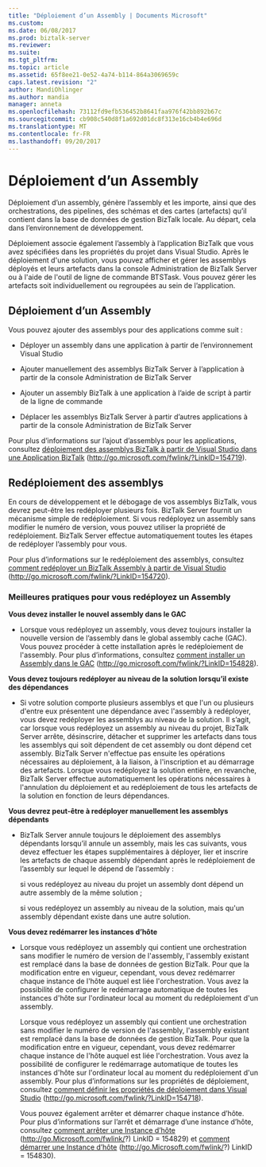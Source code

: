 ```yaml
---
title: "Déploiement d’un Assembly | Documents Microsoft"
ms.custom: 
ms.date: 06/08/2017
ms.prod: biztalk-server
ms.reviewer: 
ms.suite: 
ms.tgt_pltfrm: 
ms.topic: article
ms.assetid: 65f8ee21-0e52-4a74-b114-864a3069659c
caps.latest.revision: "2"
author: MandiOhlinger
ms.author: mandia
manager: anneta
ms.openlocfilehash: 73112fd9efb536452b8641faa976f42bb892b67c
ms.sourcegitcommit: cb908c540d8f1a692d01dc8f313e16cb4b4e696d
ms.translationtype: MT
ms.contentlocale: fr-FR
ms.lasthandoff: 09/20/2017
---
```

# <a name="deploying-an-assembly"></a>Déploiement d’un Assembly
Déploiement d’un assembly, génère l’assembly et les importe, ainsi que des orchestrations, des pipelines, des schémas et des cartes (artefacts) qu’il contient dans la base de données de gestion BizTalk locale. Au départ, cela dans l’environnement de développement.  
  
 Déploiement associe également l’assembly à l’application BizTalk que vous avez spécifiées dans les propriétés du projet dans Visual Studio. Après le déploiement d'une solution, vous pouvez afficher et gérer les assemblys déployés et leurs artefacts dans la console Administration de BizTalk Server ou à l'aide de l'outil de ligne de commande BTSTask. Vous pouvez gérer les artefacts soit individuellement ou regroupées au sein de l’application.  
  
## <a name="deploying-an-assembly"></a>Déploiement d’un Assembly  
 Vous pouvez ajouter des assemblys pour des applications comme suit :  
  
-   Déployer un assembly dans une application à partir de l’environnement Visual Studio  
  
-   Ajouter manuellement des assemblys BizTalk Server à l’application à partir de la console Administration de BizTalk Server  
  
-   Ajouter un assembly BizTalk à une application à l’aide de script à partir de la ligne de commande  
  
-   Déplacer les assemblys BizTalk Server à partir d’autres applications à partir de la console Administration de BizTalk Server  
  
 Pour plus d’informations sur l’ajout d’assemblys pour les applications, consultez [déploiement des assemblys BizTalk à partir de Visual Studio dans une Application BizTalk](http://go.microsoft.com/fwlink/?LinkID=154719) (http://go.microsoft.com/fwlink/?LinkID=154719).  
  
## <a name="redeploying-assemblies"></a>Redéploiement des assemblys  
 En cours de développement et le débogage de vos assemblys BizTalk, vous devrez peut-être les redéployer plusieurs fois. BizTalk Server fournit un mécanisme simple de redéploiement. Si vous redéployez un assembly sans modifier le numéro de version, vous pouvez utiliser la propriété de redéploiement. BizTalk Server effectue automatiquement toutes les étapes de redéployer l’assembly pour vous.  
  
 Pour plus d’informations sur le redéploiement des assemblys, consultez [comment redéployer un BizTalk Assembly à partir de Visual Studio](http://go.microsoft.com/fwlink/?LinkID=154720) (http://go.microsoft.com/fwlink/?LinkID=154720).  
  
### <a name="best-practices-for-redeploying-an-assembly"></a>Meilleures pratiques pour vous redéployez un Assembly  
 **Vous devez installer le nouvel assembly dans le GAC**  
  
-   Lorsque vous redéployez un assembly, vous devez toujours installer la nouvelle version de l’assembly dans le global assembly cache (GAC). Vous pouvez procéder à cette installation après le redéploiement de l'assembly. Pour plus d’informations, consultez [comment installer un Assembly dans le GAC](http://go.microsoft.com/fwlink/?LinkID=154828) (http://go.microsoft.com/fwlink/?LinkID=154828).  
  
 **Vous devez toujours redéployer au niveau de la solution lorsqu’il existe des dépendances**  
  
-   Si votre solution comporte plusieurs assemblys et que l'un ou plusieurs d'entre eux présentent une dépendance avec l'assembly à redéployer, vous devez redéployer les assemblys au niveau de la solution. Il s’agit, car lorsque vous redéployez un assembly au niveau du projet, BizTalk Server arrête, désinscrire, détacher et supprimer les artefacts dans tous les assemblys qui soit dépendent de cet assembly ou dont dépend cet assembly. BizTalk Server n'effectue pas ensuite les opérations nécessaires au déploiement, à la liaison, à l'inscription et au démarrage des artefacts. Lorsque vous redéployez la solution entière, en revanche, BizTalk Server effectue automatiquement les opérations nécessaires à l'annulation du déploiement et au redéploiement de tous les artefacts de la solution en fonction de leurs dépendances.  
  
 **Vous devrez peut-être à redéployer manuellement les assemblys dépendants**  
  
-   BizTalk Server annule toujours le déploiement des assemblys dépendants lorsqu’il annule un assembly, mais les cas suivants, vous devez effectuer les étapes supplémentaires à déployer, lier et inscrire les artefacts de chaque assembly dépendant après le redéploiement de l’assembly sur lequel le dépend de l’assembly :  
  
     si vous redéployez au niveau du projet un assembly dont dépend un autre assembly de la même solution ;  
  
     si vous redéployez un assembly au niveau de la solution, mais qu'un assembly dépendant existe dans une autre solution.  
  
 **Vous devez redémarrer les instances d’hôte**  
  
-   Lorsque vous redéployez un assembly qui contient une orchestration sans modifier le numéro de version de l'assembly, l'assembly existant est remplacé dans la base de données de gestion BizTalk. Pour que la modification entre en vigueur, cependant, vous devez redémarrer chaque instance de l'hôte auquel est liée l'orchestration. Vous avez la possibilité de configurer le redémarrage automatique de toutes les instances d'hôte sur l'ordinateur local au moment du redéploiement d'un assembly.  
  
     Lorsque vous redéployez un assembly qui contient une orchestration sans modifier le numéro de version de l'assembly, l'assembly existant est remplacé dans la base de données de gestion BizTalk. Pour que la modification entre en vigueur, cependant, vous devez redémarrer chaque instance de l'hôte auquel est liée l'orchestration. Vous avez la possibilité de configurer le redémarrage automatique de toutes les instances d'hôte sur l'ordinateur local au moment du redéploiement d'un assembly. Pour plus d’informations sur les propriétés de déploiement, consultez [comment définir les propriétés de déploiement dans Visual Studio](http://go.microsoft.com/fwlink/?LinkID=154718) (http://go.microsoft.com/fwlink/?LinkID=154718).  
  
     Vous pouvez également arrêter et démarrer chaque instance d’hôte. Pour plus d’informations sur l’arrêt et démarrage d’une instance d’hôte, consultez [comment arrêter une Instance d’hôte](http://go.microsoft.com/fwlink/?LinkID=154829) (http://go.Microsoft.com/fwlink/?) LinkID = 154829) et [comment démarrer une Instance d’hôte](http://go.microsoft.com/fwlink/?LinkID=154830) (http://go.Microsoft.com/fwlink/?) LinkID = 154830).